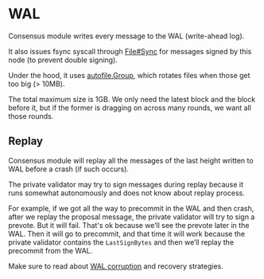 # WAL

Consensus module writes every message to the WAL (write-ahead log).

It also issues fsync syscall through
[File#Sync](https://golang.org/pkg/os/#File.Sync) for messages signed by this
node (to prevent double signing).

Under the hood, it uses
[autofile.Group](https://godoc.org/github.com/tendermint/tmlibs/autofile#Group),
which rotates files when those get too big (> 10MB).

The total maximum size is 1GB. We only need the latest block and the block before it,
but if the former is dragging on across many rounds, we want all those rounds.

## Replay

Consensus module will replay all the messages of the last height written to WAL
before a crash (if such occurs).

The private validator may try to sign messages during replay because it runs
somewhat autonomously and does not know about replay process.

For example, if we got all the way to precommit in the WAL and then crash,
after we replay the proposal message, the private validator will try to sign a
prevote. But it will fail. That's ok because we’ll see the prevote later in the
WAL. Then it will go to precommit, and that time it will work because the
private validator contains the `LastSignBytes` and then we’ll replay the
precommit from the WAL.

Make sure to read about [WAL corruption](https://github.com/aakash4dev/tendermint/blob/v0.34.x/docs/tendermint-core/running-in-production.md#wal-corruption)
and recovery strategies.

